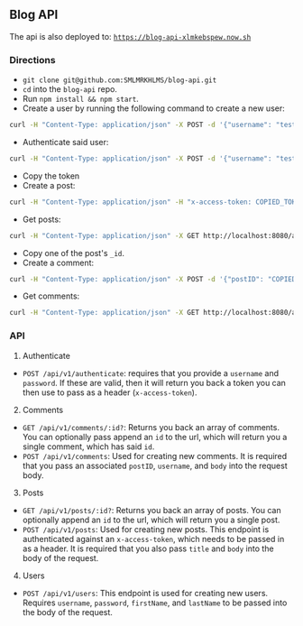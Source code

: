 ## Blog API

The api is also deployed to: [`https://blog-api-xlmkebspew.now.sh`](https://blog-api-xlmkebspew.now.sh)

### Directions

* `git clone git@github.com:SMLMRKHLMS/blog-api.git`
* `cd` into the `blog-api` repo.
* Run `npm install && npm start`.
* Create a user by running the following command to create a new user:
```sh
curl -H "Content-Type: application/json" -X POST -d '{"username": "test123", "password": "letmein123", "firstName": "Test", "lastName": "Tester"}' http://localhost:8080/api/v1/users
```
* Authenticate said user:
```sh
curl -H "Content-Type: application/json" -X POST -d '{"username": "test123", "password": "letmein123"}' http://localhost:8080/api/v1/authenticate
```
* Copy the token
* Create a post:
```sh
curl -H "Content-Type: application/json" -H "x-access-token: COPIED_TOKEN" -X POST -d '{"title": "This is a test post.", "body": "This is test content."}' http://localhost:8080/api/v1/posts
```
* Get posts:
```sh
curl -H "Content-Type: application/json" -X GET http://localhost:8080/api/v1/posts
```
* Copy one of the post's `_id`.
* Create a comment:
```sh
curl -H "Content-Type: application/json" -X POST -d '{"postID": "COPIED ID", "username": "Test username.", "body": "This is test content."}' http://localhost:8080/api/v1/comments
```
* Get comments:
```sh
curl -H "Content-Type: application/json" -X GET http://localhost:8080/api/v1/comments
```

### API

1. Authenticate
  * `POST /api/v1/authenticate`: requires that you provide a `username` and `password`. If these are valid, then it will return you back a token you can then use to pass as a header (`x-access-token`).
2. Comments
  * `GET /api/v1/comments/:id?`: Returns you back an array of comments. You can optionally pass append an `id` to the url, which will return you a single comment, which has said `id`.
  * `POST /api/v1/comments`: Used for creating new comments. It is required that you pass an associated `postID`, `username`, and `body` into the request body.
3. Posts
  * `GET /api/v1/posts/:id?`: Returns you back an array of posts. You can optionally append an `id` to the url, which will return you a single post.
  * `POST /api/v1/posts`: Used for creating new posts. This endpoint is authenticated against an `x-access-token`, which needs to be passed in as a header. It is required that you also pass `title` and `body` into the body of the request.
4. Users
  * `POST /api/v1/users`: This endpoint is used for creating new users. Requires `username`, `password`, `firstName`, and `lastName` to be passed into the body of the request.
